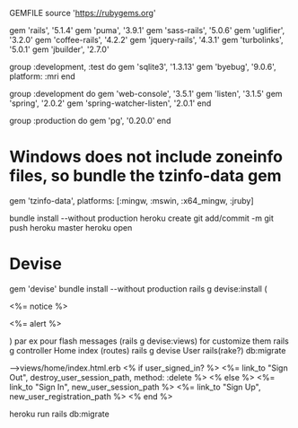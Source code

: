 GEMFILE
source 'https://rubygems.org'

gem 'rails',        '5.1.4'
gem 'puma',         '3.9.1'
gem 'sass-rails',   '5.0.6'
gem 'uglifier',     '3.2.0'
gem 'coffee-rails', '4.2.2'
gem 'jquery-rails', '4.3.1'
gem 'turbolinks',   '5.0.1'
gem 'jbuilder',     '2.7.0'

group :development, :test do
  gem 'sqlite3', '1.3.13'
  gem 'byebug',  '9.0.6', platform: :mri
end

group :development do
  gem 'web-console',           '3.5.1'
  gem 'listen',                '3.1.5'
  gem 'spring',                '2.0.2'
  gem 'spring-watcher-listen', '2.0.1'
end

group :production do
  gem 'pg', '0.20.0'
end

# Windows does not include zoneinfo files, so bundle the tzinfo-data gem
gem 'tzinfo-data', platforms: [:mingw, :mswin, :x64_mingw, :jruby]

bundle install --without production
heroku create
git add/commit -m
git push heroku master
heroku open

<h1>Devise</h1>
gem 'devise'
bundle install --without production
rails g devise:install
(<p class="notice"><%= notice %></p>
<p class="alert"><%= alert %></p>) par ex pour flash messages
(rails g devise:views) for customize them
rails g controller Home index (routes)
rails g devise User
rails(rake?) db:migrate

-->views/home/index.html.erb
<% if user_signed_in? %>
<%= link_to "Sign Out", destroy_user_session_path, method: :delete %>
<% else %>
<%= link_to "Sign In", new_user_session_path %>
<%= link_to "Sign Up", new_user_registration_path %>
<% end %>

heroku run rails db:migrate
